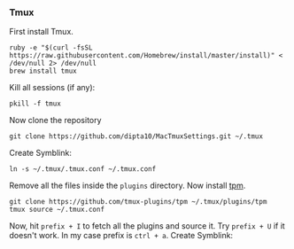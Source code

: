 ### Tmux

First install Tmux.

```
ruby -e "$(curl -fsSL https://raw.githubusercontent.com/Homebrew/install/master/install)" < /dev/null 2> /dev/null
brew install tmux
```

Kill all sessions (if any):

```
pkill -f tmux
```

Now clone the repository

```
git clone https://github.com/dipta10/MacTmuxSettings.git ~/.tmux
```

Create Symblink:

```
ln -s ~/.tmux/.tmux.conf ~/.tmux.conf
```

Remove all the files inside the `plugins` directory. Now install [tpm](https://github.com/tmux-plugins/tpm).

```
git clone https://github.com/tmux-plugins/tpm ~/.tmux/plugins/tpm
tmux source ~/.tmux.conf
```

Now, hit `prefix + I` to fetch all the plugins and source it. Try `prefix + U` if it doesn't work. In my case prefix is `ctrl + a`.
Create Symblink:
